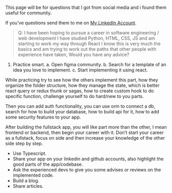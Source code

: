 This page will be for questions that I got from social media and i found them useful for community.

If you've questions send them to me on [My LinkedIn Account](https://www.linkedin.com/in/zeyadetman).

>Q: I have been hoping to pursue a career in software engineering / web development I have studied Python, HTML, CSS, JS and am starting to work my way through React I know this is very much the basics and am trying to work out the paths that other people with experience have taken, Would you have any advice?

1. Practice smart.
	a. Open figma community.
	b. Search for a template of an idea you love to implement.
	c. Start implementing it using react.

While practicing try to see how the others implement this part, how they organize the folder structure, how they manage the state, which is better react query or redux thunk or sagas, how to create custom hook to do specific function, challenge yourself to do hard/new to you parts.

Then you can add auth functionality, you can use orm to connect a db, search for how to build your database, how to build api for it, how to add some security features to your app.

After building the fullstack app, you will like part more than the other, I mean frontend or backend, then begin your career with it. Don’t start your career as a fullstack, focus on side and then increase your knowledge of the other side step by step. 

- Use Typescript.
- Share your app on your linkedin and github accounts, also highlight the good parts of the app/codebase.
- Ask the experienced devs to give you some advises or reviews on the implemented code.
- Build a blog.
- Share articles.